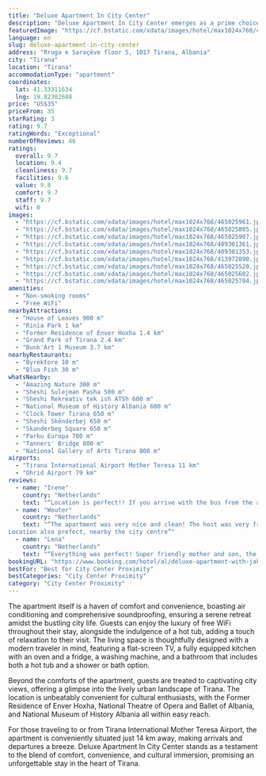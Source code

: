 ```yaml
---
title: "Deluxe Apartment In City Center"
description: "Deluxe Apartment In City Center emerges as a prime choice for travelers seeking the heart of Tirana, located merely 800 meters from the iconic Skanderbeg Square and a short distance from the Dajti Ekspres Cable Car."
featuredImage: "https://cf.bstatic.com/xdata/images/hotel/max1024x768/465025961.jpg?k=0e4a0307bb7231149f119ccdf632621ecca88df322d4a48a21fbf895648585bf&o=&hp=1"
language: en
slug: deluxe-apartment-in-city-center
address: "Rruga e Saraçëve floor 5, 1017 Tirana, Albania"
city: "Tirana"
location: "Tirana"
accommodationType: "apartment"
coordinates:
  lat: 41.33311634
  lng: 19.82302688
price: "US$35"
priceFrom: 35
starRating: 3
rating: 9.7
ratingWords: "Exceptional"
numberOfReviews: 46
ratings:
  overall: 9.7
  location: 9.4
  cleanliness: 9.7
  facilities: 9.6
  value: 9.8
  comfort: 9.7
  staff: 9.7
  wifi: 0
images:
  - "https://cf.bstatic.com/xdata/images/hotel/max1024x768/465025961.jpg?k=0e4a0307bb7231149f119ccdf632621ecca88df322d4a48a21fbf895648585bf&o=&hp=1"
  - "https://cf.bstatic.com/xdata/images/hotel/max1024x768/465025805.jpg?k=7c465bf1bb93a2dc2c60d948b88451d223ff43fcd5edc0f831f3d710c5f30a4a&o=&hp=1"
  - "https://cf.bstatic.com/xdata/images/hotel/max1024x768/465025907.jpg?k=282b513343f865710a732fa4d82fa9d1c39fa7194779364763cbaf531518a4cd&o=&hp=1"
  - "https://cf.bstatic.com/xdata/images/hotel/max1024x768/409301361.jpg?k=c5e408ecd9eb1701e6966bf0b8b1dc560cb7824e5df14c131d266a07ced17049&o=&hp=1"
  - "https://cf.bstatic.com/xdata/images/hotel/max1024x768/409301353.jpg?k=07cdeeb59a642044ec97c35b3bd2e76aa3e4bae54914d0ca0098eb4df0a22607&o=&hp=1"
  - "https://cf.bstatic.com/xdata/images/hotel/max1024x768/413972090.jpg?k=759f255717150569066825f89e2eb50b9834fb534739608373a3dedeb41b419d&o=&hp=1"
  - "https://cf.bstatic.com/xdata/images/hotel/max1024x768/465025520.jpg?k=b3718ad0e513826261a78d29c71c2716c9725a6726b5251718a5c9bc587d935e&o=&hp=1"
  - "https://cf.bstatic.com/xdata/images/hotel/max1024x768/465025602.jpg?k=79e9163a74984da74f54780ddbf281e617cf799601337b7566b30ea38d6d5e97&o=&hp=1"
  - "https://cf.bstatic.com/xdata/images/hotel/max1024x768/465025704.jpg?k=75563eb17c153dd2b3ba9ddc97e19c1c9bb9baae59f43b6e9936cbf7d18f0ea2&o=&hp=1"
amenities:
  - "Non-smoking rooms"
  - "Free WiFi"
nearbyAttractions:
  - "House of Leaves 900 m"
  - "Rinia Park 1 km"
  - "Former Residence of Enver Hoxha 1.4 km"
  - "Grand Park of Tirana 2.4 km"
  - "Bunk'Art 1 Museum 3.7 km"
nearbyRestaurants:
  - "Byrektore 10 m"
  - "Blua Fish 30 m"
whatsNearby:
  - "Amazing Nature 300 m"
  - "Sheshi Sulejman Pasha 500 m"
  - "Sheshi Rekreativ tek ish ATSh 600 m"
  - "National Museum of History Albania 600 m"
  - "Clock Tower Tirana 650 m"
  - "Sheshi Skënderbej 650 m"
  - "Skanderbeg Square 650 m"
  - "Parku Europa 700 m"
  - "Tanners' Bridge 800 m"
  - "National Gallery of Arts Tirana 800 m"
airports:
  - "Tirana International Airport Mother Teresa 11 km"
  - "Ohrid Airport 79 km"
reviews:
  - name: "Irene"
    country: "Netherlands"
    text: "“Location is perfect!! If you arrive with the bus from the airport then is only 10-15 min walking to the apartment. There is also a supermarket right in front of the building. The place is super clean and modern, definitely worth the price! The...”"
  - name: "Wouter"
    country: "Netherlands"
    text: "“The apartment was very nice and clean! The host was very friendly and the service was great!
Location also prefect, nearby the city centre”"
  - name: "Lena"
    country: "Netherlands"
    text: "“Everything was perfect! Super friendly mother and son, the apartment is very nice, clean and luxurious. Location also perfect. Recommend 10/10!!”"
bookingURL: "https://www.booking.com/hotel/al/deluxe-apartment-with-jakuzzi-in-city-center.en-gb.html?aid=8035640"
bestFor: "Best for City Center Proximity"
bestCategories: "City Center Proximity"
category: "City Center Proximity"
---
```


The apartment itself is a haven of comfort and convenience, boasting air conditioning and comprehensive soundproofing, ensuring a serene retreat amidst the bustling city life. Guests can enjoy the luxury of free WiFi throughout their stay, alongside the indulgence of a hot tub, adding a touch of relaxation to their visit. The living space is thoughtfully designed with a modern traveler in mind, featuring a flat-screen TV, a fully equipped kitchen with an oven and a fridge, a washing machine, and a bathroom that includes both a hot tub and a shower or bath option.

Beyond the comforts of the apartment, guests are treated to captivating city views, offering a glimpse into the lively urban landscape of Tirana. The location is unbeatably convenient for cultural enthusiasts, with the Former Residence of Enver Hoxha, National Theatre of Opera and Ballet of Albania, and National Museum of History Albania all within easy reach.

For those traveling to or from Tirana International Mother Teresa Airport, the apartment is conveniently situated just 14 km away, making arrivals and departures a breeze. Deluxe Apartment In City Center stands as a testament to the blend of comfort, convenience, and cultural immersion, promising an unforgettable stay in the heart of Tirana.